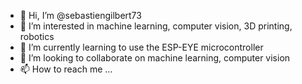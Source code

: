 - 👋 Hi, I’m @sebastiengilbert73
- 👀 I’m interested in machine learning, computer vision, 3D printing, robotics
- 🌱 I’m currently learning to use the ESP-EYE microcontroller
- 💞️ I’m looking to collaborate on machine learning, computer vision
- 📫 How to reach me ...

<!---
sebastiengilbert73/sebastiengilbert73 is a ✨ special ✨ repository because its `README.md` (this file) appears on your GitHub profile.
You can click the Preview link to take a look at your changes.
--->
